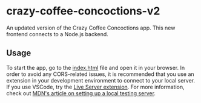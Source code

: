 # crazy-coffee-concoctions-v2
An updated version of the Crazy Coffee Concoctions app. This new frontend connects to a Node.js backend.

## Usage

To start the app, go to the [index.html](index.html) file and open it in your browser. In order to avoid any CORS-related issues, it is recommended that you use an extension in your development environment to connect to your local server. If you use VSCode, try the [Live Server extension](https://marketplace.visualstudio.com/items?itemName=ritwickdey.LiveServer). For more information, check out [MDN's article on setting up a local testing server](https://developer.mozilla.org/en-US/docs/Learn_web_development/Howto/Tools_and_setup/set_up_a_local_testing_server).